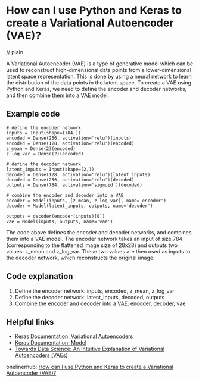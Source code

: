 # How can I use Python and Keras to create a Variational Autoencoder (VAE)?
// plain

A Variational Autoencoder (VAE) is a type of generative model which can be used to reconstruct high-dimensional data points from a lower-dimensional latent space representation. This is done by using a neural network to learn the distribution of the data points in the latent space. To create a VAE using Python and Keras, we need to define the encoder and decoder networks, and then combine them into a VAE model.

## Example code

```
# define the encoder network
inputs = Input(shape=(784,))
encoded = Dense(256, activation='relu')(inputs)
encoded = Dense(128, activation='relu')(encoded)
z_mean = Dense(2)(encoded)
z_log_var = Dense(2)(encoded)

# define the decoder network
latent_inputs = Input(shape=(2,))
decoded = Dense(128, activation='relu')(latent_inputs)
decoded = Dense(256, activation='relu')(decoded)
outputs = Dense(784, activation='sigmoid')(decoded)

# combine the encoder and decoder into a VAE
encoder = Model(inputs, [z_mean, z_log_var], name='encoder')
decoder = Model(latent_inputs, outputs, name='decoder')

outputs = decoder(encoder(inputs)[0])
vae = Model(inputs, outputs, name='vae')
```

The code above defines the encoder and decoder networks, and combines them into a VAE model. The encoder network takes an input of size 784 (corresponding to the flattened image size of 28x28) and outputs two values: z_mean and z_log_var. These two values are then used as inputs to the decoder network, which reconstructs the original image.

## Code explanation

1. Define the encoder network: inputs, encoded, z_mean, z_log_var
2. Define the decoder network: latent_inputs, decoded, outputs
3. Combine the encoder and decoder into a VAE: encoder, decoder, vae

## Helpful links
- [Keras Documentation: Variational Autoencoders](https://keras.io/examples/generative/vae/)
- [Keras Documentation: Model](https://keras.io/models/model/)
- [Towards Data Science: An Intuitive Explanation of Variational Autoencoders (VAEs)](https://towardsdatascience.com/intuitively-understanding-variational-autoencoders-1bfe67eb5daf)

onelinerhub: [How can I use Python and Keras to create a Variational Autoencoder (VAE)?](https://onelinerhub.com/python-keras/how-can-i-use-python-and-keras-to-create-a-variational-autoencoder--vae-)